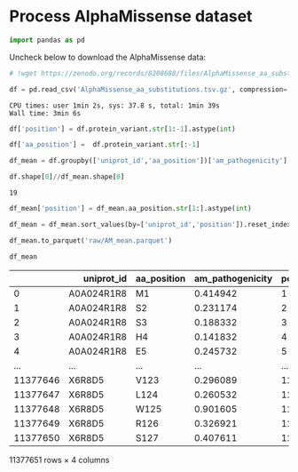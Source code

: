 # Process AlphaMissense dataset


<!-- WARNING: THIS FILE WAS AUTOGENERATED! DO NOT EDIT! -->

``` python
import pandas as pd
```

Uncheck below to download the AlphaMissense data:

``` python
# !wget https://zenodo.org/records/8208688/files/AlphaMissense_aa_substitutions.tsv.gz
```

``` python
df = pd.read_csv('AlphaMissense_aa_substitutions.tsv.gz', compression='gzip',  header=3, sep='\t', quotechar='"')
```

    CPU times: user 1min 2s, sys: 37.8 s, total: 1min 39s
    Wall time: 3min 6s

``` python
df['position'] = df.protein_variant.str[1:-1].astype(int)
```

``` python
df['aa_position'] =  df.protein_variant.str[:-1]
```

``` python
df_mean = df.groupby(['uniprot_id','aa_position'])['am_pathogenicity'].mean().reset_index()
```

``` python
df.shape[0]//df_mean.shape[0]
```

    19

``` python
df_mean['position'] = df_mean.aa_position.str[1:].astype(int)
```

``` python
df_mean = df_mean.sort_values(by=['uniprot_id','position']).reset_index(drop=True)
```

``` python
df_mean.to_parquet('raw/AM_mean.parquet')
```

``` python
df_mean
```

<div>
<style scoped>
    .dataframe tbody tr th:only-of-type {
        vertical-align: middle;
    }
&#10;    .dataframe tbody tr th {
        vertical-align: top;
    }
&#10;    .dataframe thead th {
        text-align: right;
    }
</style>

<table class="dataframe" data-quarto-postprocess="true" data-border="1">
<thead>
<tr class="header" style="text-align: right;">
<th data-quarto-table-cell-role="th"></th>
<th data-quarto-table-cell-role="th">uniprot_id</th>
<th data-quarto-table-cell-role="th">aa_position</th>
<th data-quarto-table-cell-role="th">am_pathogenicity</th>
<th data-quarto-table-cell-role="th">position</th>
</tr>
</thead>
<tbody>
<tr class="odd">
<td data-quarto-table-cell-role="th">0</td>
<td>A0A024R1R8</td>
<td>M1</td>
<td>0.414942</td>
<td>1</td>
</tr>
<tr class="even">
<td data-quarto-table-cell-role="th">1</td>
<td>A0A024R1R8</td>
<td>S2</td>
<td>0.231174</td>
<td>2</td>
</tr>
<tr class="odd">
<td data-quarto-table-cell-role="th">2</td>
<td>A0A024R1R8</td>
<td>S3</td>
<td>0.188332</td>
<td>3</td>
</tr>
<tr class="even">
<td data-quarto-table-cell-role="th">3</td>
<td>A0A024R1R8</td>
<td>H4</td>
<td>0.141832</td>
<td>4</td>
</tr>
<tr class="odd">
<td data-quarto-table-cell-role="th">4</td>
<td>A0A024R1R8</td>
<td>E5</td>
<td>0.245732</td>
<td>5</td>
</tr>
<tr class="even">
<td data-quarto-table-cell-role="th">...</td>
<td>...</td>
<td>...</td>
<td>...</td>
<td>...</td>
</tr>
<tr class="odd">
<td data-quarto-table-cell-role="th">11377646</td>
<td>X6R8D5</td>
<td>V123</td>
<td>0.296089</td>
<td>123</td>
</tr>
<tr class="even">
<td data-quarto-table-cell-role="th">11377647</td>
<td>X6R8D5</td>
<td>L124</td>
<td>0.260532</td>
<td>124</td>
</tr>
<tr class="odd">
<td data-quarto-table-cell-role="th">11377648</td>
<td>X6R8D5</td>
<td>W125</td>
<td>0.901605</td>
<td>125</td>
</tr>
<tr class="even">
<td data-quarto-table-cell-role="th">11377649</td>
<td>X6R8D5</td>
<td>R126</td>
<td>0.326921</td>
<td>126</td>
</tr>
<tr class="odd">
<td data-quarto-table-cell-role="th">11377650</td>
<td>X6R8D5</td>
<td>S127</td>
<td>0.407611</td>
<td>127</td>
</tr>
</tbody>
</table>

<p>11377651 rows × 4 columns</p>
</div>
